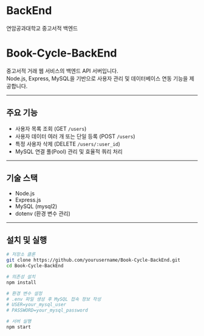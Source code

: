 # BackEnd
연암공과대학교 중고서적 백엔드

# Book-Cycle-BackEnd

중고서적 거래 웹 서비스의 백엔드 API 서버입니다.  
Node.js, Express, MySQL을 기반으로 사용자 관리 및 데이터베이스 연동 기능을 제공합니다.

---

## 주요 기능

- 사용자 목록 조회 (GET `/users`)
- 사용자 데이터 여러 개 또는 단일 등록 (POST `/users`)
- 특정 사용자 삭제 (DELETE `/users/:user_id`)
- MySQL 연결 풀(Pool) 관리 및 효율적 쿼리 처리

---

## 기술 스택

- Node.js
- Express.js
- MySQL (mysql2)
- dotenv (환경 변수 관리)

---

## 설치 및 실행

```bash
# 저장소 클론
git clone https://github.com/yourusername/Book-Cycle-BackEnd.git
cd Book-Cycle-BackEnd

# 의존성 설치
npm install

# 환경 변수 설정
# .env 파일 생성 후 MySQL 접속 정보 작성
# USER=your_mysql_user
# PASSWORD=your_mysql_password

# 서버 실행
npm start

